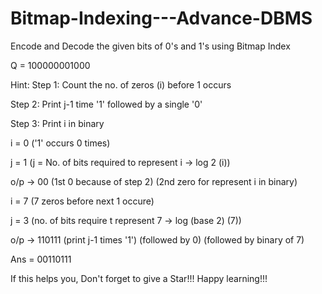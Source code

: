 # Bitmap-Indexing---Advance-DBMS
Encode and Decode the given bits of 0's and 1's using Bitmap Index

Q = 100000001000 

Hint: 
Step 1: Count the no. of zeros (i) before 1 occurs 

Step 2: Print j-1 time '1' followed by a single '0'

Step 3: Print i in binary

i = 0  ('1' occurs 0 times)

j = 1  (j = No. of bits required to represent i -> log 2 (i))

o/p -> 00 (1st 0 because of step 2) (2nd zero for represent i in binary)

i = 7 (7 zeros before next 1 occure)

j = 3 (no. of bits require t represent 7 -> log (base 2) (7))

o/p -> 110111 (print j-1 times '1') (followed by 0) (followed by binary of 7)


Ans = 00110111

If this helps you, Don't forget to give a Star!!! Happy learning!!!
